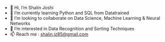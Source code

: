 - 👋 Hi, I’m Shalin Joshi
- 🌱 I’m currently learning Python and SQL from Datatrained
- 💞️ I’m looking to collaborate on Data Science, Machine Learning & Neural Networks 
- 👀 I’m interested in Data Recognition and Sorting Techniques
- 📫 Reach me : shalin.jz85@gmail.com

<!---
Shalin Joshi/sjoshi85 is a ✨ special ✨ repository because its `README.md` (this file) appears on your GitHub profile.
You can click the Preview link to take a look at your changes.
--->
